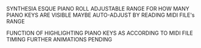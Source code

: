 SYNTHESIA ESQUE PIANO ROLL
ADJUSTABLE RANGE FOR HOW MANY PIANO KEYS ARE VISIBLE
MAYBE AUTO-ADJUST BY READING MIDI FILE's RANGE

FUNCTION OF HIGHLIGHTING PIANO KEYS AS ACCORDING TO MIDI FILE TIMING
FURTHER ANIMATIONS PENDING
